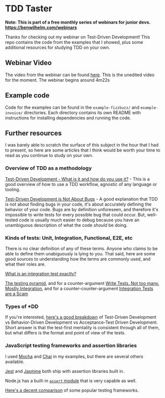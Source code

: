 # TDD Taster  

**Note: This is part of a free monthly series of webinars for junior devs.**  
**https://benwilhelm.com/webinars**

Thanks for checking out my webinar on Test-Driven Development! This repo contains the code from the examples that I showed, plus some additional resources for studying TDD on your own.

## Webinar Video

The video from the webinar can be found [here](https://drive.google.com/file/d/1ojcvrnC8lsDnG_DUtAu0UB8-GuhtnKbn/view?usp=sharing). This is the unedited video for the moment. The webinar begins around 4m22s

## Example code

Code for the examples can be found in the `example-fizzbuzz/` and `example-invoice/` directories. Each directory contains its own README with instructions for installing dependencies and running the code.

## Further resources

I was barely able to scratch the surface of this subject in the hour that I had to present, so here are some articles that I think would be worth your time to read as you continue to study on your own.

### Overview of TDD as a methodology

[Test-Driven Development - What is it and how do you use it?](https://airbrake.io/blog/sdlc/test-driven-development) - This is a good overview of how to use a TDD workflow, agnostic of any language or tooling.

[Test-Driven Development is Not About Bugs](http://thecuttingledge.com/?p=144#.XrR9MBNKjOQ) - A good explanation that TDD is not about finding bugs in your code, it's about accurately defining the behavior of your code. Bugs are by definition unforeseen, and therefore it's impossible to write tests for every possible bug that could occur. But, well-tested code is usually much easier to debug because you have an unambiguous description of what the code _should_ be doing.


### Kinds of tests: Unit, Integration, Functional, E2E, etc

There is no clear definition of any of these terms. Anyone who claims to be able to define them unabiguously is lying to you. That said, here are some good sources to understanding how the terms are commonly used, and what their roles are.

[What is an integration test exactly?](https://softwareengineering.stackexchange.com/questions/48237/what-is-an-integration-test-exactly)

[The testing pyramid](https://martinfowler.com/bliki/TestPyramid.html), and for a counter-argument [Write Tests. Not too many. Mostly Integration](https://kentcdodds.com/blog/write-tests), and for a counter-counter-argument [Integration Tests are a Scam](https://blog.thecodewhisperer.com/permalink/integrated-tests-are-a-scam)


### Types of \*DD

If you're interested, [here's a good breakdown](https://www.browserstack.com/guide/tdd-vs-bdd-vs-atdd) of Test-Driven Development vs Behavior-Driven Development vs Acceptance-Test Driven Development. Short answer is that the test-first mentality is consistent through all of them, but what differs is the format and point of view of the tests.


### JavaScript testing frameworks and assertion libraries

I used [Mocha][mocha] and [Chai](https://www.chaijs.com/) in my examples, but there are several others available.

[Jest][jest] and [Jasmine][jasmine] both ship with assertion libraries built in.

Node.js has a built-in [`assert` module][assert] that is very capable as well.

[Here's a decent comparison][framework-comparison] of some popular testing frameworks.

[mocha]: https://mochajs.org
[jest]: https://jestjs.io
[jasmine]: https://jasmine.github.io/
[karma]:https://karma-runner.github.io/latest/index.html
[assert]: https://nodejs.org/api/assert.html
[framework-comparison]: https://www.browserstack.com/guide/top-javascript-testing-frameworks
